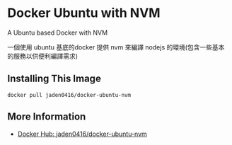 # Docker Ubuntu with NVM
A Ubuntu based Docker with NVM

一個使用 ubuntu 基底的docker 提供 nvm 來編譯 nodejs 的環境(包含一些基本的服務以供便利編譯需求)

## Installing This Image
```
docker pull jaden0416/docker-ubuntu-nvm
```

## More Information
* [Docker Hub: jaden0416/docker-ubuntu-nvm](https://hub.docker.com/r/jaden0416/docker-ubuntu-nvm/)
